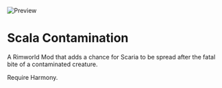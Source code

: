 ![Preview](https://raw.githubusercontent.com/riiswa/scaria-contamination/main/About/Preview.jpg)
# Scala Contamination

A Rimworld Mod that adds a chance for Scaria to be spread after the fatal bite of a contaminated creature.

Require Harmony.
